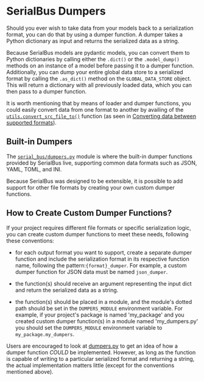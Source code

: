 # SerialBus Dumpers
Should you ever wish to take data from your models back to a serialization format, you can do that by using a dumper 
function. A dumper takes a Python dictionary as input and returns the serialized data as a string. 

Because SerialBus models are pydantic models, you can convert them to Python dictionaries by calling either 
the `.dict()` or the `.model_dump()` methods on an instance of a model before passing it to a dumper function. 
Additionally, you can dump your entire global data store to a serialized format by calling the `.as_dict()` method 
on the `GLOBAL_DATA_STORE` object. This will return a dictionary with all previously loaded data, which you can then 
pass to a dumper function.

It is worth mentioning that by means of loader and dumper functions, you could easily convert data from one format to
another by availing of the [`utils.convert_src_file_to()`](/serial_bus/utils.py) function (as seen in 
[Converting data between supported formats](/docs/getting_started.md#example-3-converting-data-between-supported-formats)).


## Built-in Dumpers
The [`serial_bus/dumpers.py`](/serial_bus/dumpers.py) module is where the built-in dumper 
functions provided by SerialBus live, supporting common data formats such as JSON, YAML, TOML, and 
INI.

Because SerialBus was designed to be extensible, it is possible to add support for other file formats by 
creating your own custom dumper functions.

## How to Create Custom Dumper Functions?

If your project requires different file formats or specific serialization logic, you can create custom dumper 
functions to meet these needs, following these conventions:

- for each output format you want to support, create a separate dumper function and include the serialization format 
  in its respective function name, following the pattern:`{format}_dumper`. For example, a custom dumper function 
  for JSON data must be named `json_dumper`.


- the function(s) should receive an argument representing the input dict and return the serialized data as a string.


- the function(s) should be placed in a module, and the module's dotted path should be set in the `DUMPERS_MODULE` 
  environment variable. For example, if your project's package is named 'my_package' and you created custom dumper 
  function(s) in a module named 'my_dumpers.py' you should set the `DUMPERS_MODULE` environment variable to 
  `my_package.my_dumpers`.

Users are encouraged to look at [dumpers.py](/serial_bus/dumpers.py) to get an idea of how a dumper function 
*COULD* be implemented. However, as long as the function is capable of writing to a particular serialized format and 
returning a string, the actual implementation matters little (except for the conventions mentioned above).